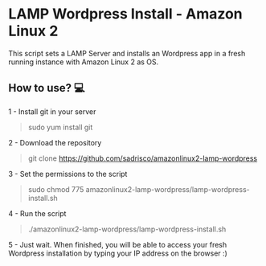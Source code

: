 # LAMP Wordpress Install - Amazon Linux 2
This script sets a LAMP Server and installs an Wordpress app in a fresh running instance with  Amazon Linux 2 as OS.

## How to use? :computer:
1 - Install git in your server
>sudo yum install git

2 - Download the repository 
>git clone https://github.com/sadrisco/amazonlinux2-lamp-wordpress

3 - Set the permissions to the script
>sudo chmod 775 amazonlinux2-lamp-wordpress/lamp-wordpress-install.sh

4 - Run the script
> ./amazonlinux2-lamp-wordpress/lamp-wordpress-install.sh

5 - Just wait. When finished, you will be able to access your fresh Wordpress installation by typing your IP address on the browser :)
